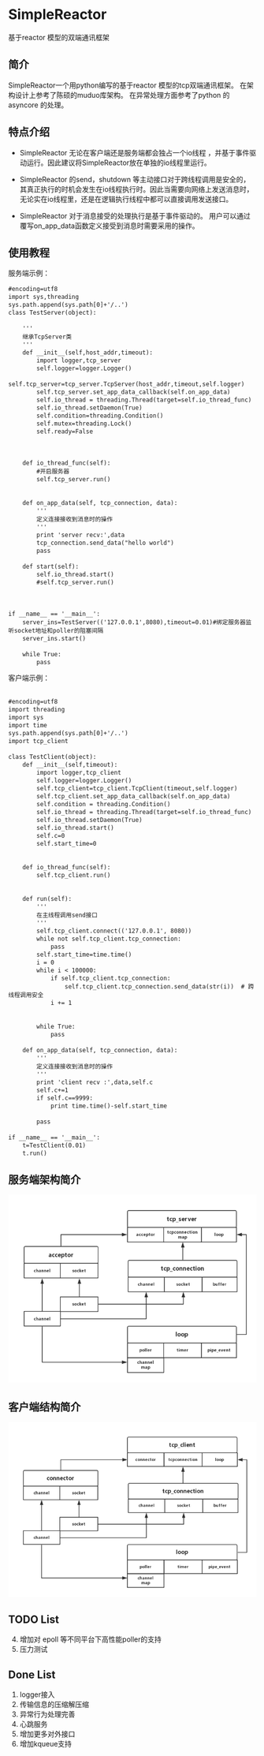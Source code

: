 # SimpleReactor
基于reactor 模型的双端通讯框架

## 简介

SimpleReactor一个用python编写的基于reactor 模型的tcp双端通讯框架。
在架构设计上参考了陈硕的muduo库架构。
在异常处理方面参考了python 的asyncore 的处理。

## 特点介绍

- SimpleReactor 无论在客户端还是服务端都会独占一个io线程
，并基于事件驱动运行。因此建议将SimpleReactor放在单独的io线程里运行。

- SimpleReactor 的send，shutdown 等主动接口对于跨线程调用是安全的，其真正执行的时机会发生在io线程执行时。因此当需要向网络上发送消息时，无论实在io线程里，还是在逻辑执行线程中都可以直接调用发送接口。

- SimpleReactor 对于消息接受的处理执行是基于事件驱动的。
用户可以通过覆写on_app_data函数定义接受到消息时需要采用的操作。


## 使用教程

服务端示例：

```
#encoding=utf8
import sys,threading
sys.path.append(sys.path[0]+'/..')
class TestServer(object):

	'''
	继承TcpServer类
	'''
	def __init__(self,host_addr,timeout):
		import logger,tcp_server
		self.logger=logger.Logger()
		self.tcp_server=tcp_server.TcpServer(host_addr,timeout,self.logger)
		self.tcp_server.set_app_data_callback(self.on_app_data)
		self.io_thread = threading.Thread(target=self.io_thread_func)
		self.io_thread.setDaemon(True)
		self.condition=threading.Condition()
		self.mutex=threading.Lock()
		self.ready=False



	def io_thread_func(self):
		#开启服务器
		self.tcp_server.run()


	def on_app_data(self, tcp_connection, data):
		'''
		定义连接接收到消息时的操作
		'''
		print 'server recv:',data
		tcp_connection.send_data("hello world")
		pass

	def start(self):
		self.io_thread.start()
		#self.tcp_server.run()



if __name__ == '__main__':
	server_ins=TestServer(('127.0.0.1',8080),timeout=0.01)#绑定服务器监听socket地址和poller的阻塞间隔
	server_ins.start()

	while True:
		pass

```

客户端示例：


```

#encoding=utf8
import threading
import sys
import time
sys.path.append(sys.path[0]+'/..')
import tcp_client

class TestClient(object):
	def __init__(self,timeout):
		import logger,tcp_client
		self.logger=logger.Logger()
		self.tcp_client=tcp_client.TcpClient(timeout,self.logger)
		self.tcp_client.set_app_data_callback(self.on_app_data)
		self.condition = threading.Condition()
		self.io_thread = threading.Thread(target=self.io_thread_func)
		self.io_thread.setDaemon(True)
		self.io_thread.start()
		self.c=0
		self.start_time=0


	def io_thread_func(self):
		self.tcp_client.run()


	def run(self):
		'''
		在主线程调用send接口
		'''
		self.tcp_client.connect(('127.0.0.1', 8080))
		while not self.tcp_client.tcp_connection:
			pass
		self.start_time=time.time()
		i = 0
		while i < 100000:
			if self.tcp_client.tcp_connection:
				self.tcp_client.tcp_connection.send_data(str(i))  # 跨线程调用安全
			i += 1


		while True:
			pass

	def on_app_data(self, tcp_connection, data):
		'''
		定义连接接收到消息时的操作
		'''
		print 'client recv :',data,self.c
		self.c+=1
		if self.c==9999:
			print time.time()-self.start_time

		pass

if __name__ == '__main__':
	t=TestClient(0.01)
	t.run()
```


## 服务端架构简介

![tcp_server](https://github.com/LightCong/SimpleReactor/blob/master/pic/reactor_server.png)


## 客户端结构简介

![tcp_client](https://github.com/LightCong/SimpleReactor/blob/master/pic/reactor_client.png)

## TODO List




4. 增加对 epoll 等不同平台下高性能poller的支持
 
6. 压力测试


## Done List
1. logger接入
5. 传输信息的压缩解压缩 
2. 异常行为处理完善
7. 心跳服务
3. 增加更多对外接口
4. 增加kqueue支持



